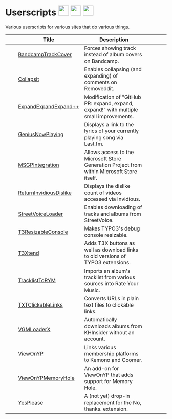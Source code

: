 # Userscripts [<img width="32px" height="32px" src="https://raw.githubusercontent.com/TheLastZombie/userscripts/master/assets/github.svg">](https://thelastzombie.github.io/userscripts/) [<img width="32px" height="32px" src="https://raw.githubusercontent.com/TheLastZombie/userscripts/master/assets/greasyfork.png">](https://greasyfork.org/en/users/216460-thelastzombie?language=js) [<img width="32px" height="32px" src="https://raw.githubusercontent.com/TheLastZombie/userscripts/master/assets/openuserjs.ico">](https://openuserjs.org/users/TheLastZombie)

Various userscripts for various sites that do various things.

|                                                                                                                                            | Title                                                                                                                 | Description                                                                                 |                                                                                                                                                                                                                                 |                                                                                                                                                                                                                                 |
| ------------------------------------------------------------------------------------------------------------------------------------------ | --------------------------------------------------------------------------------------------------------------------- | ------------------------------------------------------------------------------------------- | ------------------------------------------------------------------------------------------------------------------------------------------------------------------------------------------------------------------------------- | ------------------------------------------------------------------------------------------------------------------------------------------------------------------------------------------------------------------------------- |
| <img width="16px" height="16px" src="https://raw.githubusercontent.com/TheLastZombie/userscripts/master/icons/BandcampTrackCover.png">     | [BandcampTrackCover](https://raw.github.com/TheLastZombie/userscripts/master/user/BandcampTrackCover.user.js)         | Forces showing track instead of album covers on Bandcamp.                                   | [<img width="16px" height="16px" src="https://raw.githubusercontent.com/TheLastZombie/userscripts/master/assets/screenshot.svg">](https://github.com/TheLastZombie/userscripts/blob/master/previews/BandcampTrackCover.png)     | [<img width="16px" height="16px" src="https://raw.githubusercontent.com/TheLastZombie/userscripts/master/assets/changelog.svg">](https://github.com/TheLastZombie/userscripts/blob/master/changelogs/BandcampTrackCover.md)     |
| <img width="16px" height="16px" src="https://raw.githubusercontent.com/TheLastZombie/userscripts/master/icons/Collapsit.ico">              | [Collapsit](https://raw.github.com/TheLastZombie/userscripts/master/user/Collapsit.user.js)                           | Enables collapsing (and expanding) of comments on Removeddit.                               | [<img width="16px" height="16px" src="https://raw.githubusercontent.com/TheLastZombie/userscripts/master/assets/screenshot.svg">](https://github.com/TheLastZombie/userscripts/blob/master/previews/Collapsit.png)              | [<img width="16px" height="16px" src="https://raw.githubusercontent.com/TheLastZombie/userscripts/master/assets/changelog.svg">](https://github.com/TheLastZombie/userscripts/blob/master/changelogs/Collapsit.md)              |
| <img width="16px" height="16px" src="https://raw.githubusercontent.com/TheLastZombie/userscripts/master/icons/ExpandExpandExpand++.png">   | [ExpandExpandExpand++](https://raw.github.com/TheLastZombie/userscripts/master/user/ExpandExpandExpand++.user.js)     | Modification of "GitHub PR: expand, expand, expand!" with multiple small improvements.      | [<img width="16px" height="16px" src="https://raw.githubusercontent.com/TheLastZombie/userscripts/master/assets/screenshot.svg">](https://github.com/TheLastZombie/userscripts/blob/master/previews/ExpandExpandExpand++.gif)   | [<img width="16px" height="16px" src="https://raw.githubusercontent.com/TheLastZombie/userscripts/master/assets/changelog.svg">](https://github.com/TheLastZombie/userscripts/blob/master/changelogs/ExpandExpandExpand++.md)   |
| <img width="16px" height="16px" src="https://raw.githubusercontent.com/TheLastZombie/userscripts/master/icons/GeniusNowPlaying.ico">       | [GeniusNowPlaying](https://raw.github.com/TheLastZombie/userscripts/master/user/GeniusNowPlaying.user.js)             | Displays a link to the lyrics of your currently playing song via Last.fm.                   | [<img width="16px" height="16px" src="https://raw.githubusercontent.com/TheLastZombie/userscripts/master/assets/screenshot.svg">](https://github.com/TheLastZombie/userscripts/blob/master/previews/GeniusNowPlaying.png)       | [<img width="16px" height="16px" src="https://raw.githubusercontent.com/TheLastZombie/userscripts/master/assets/changelog.svg">](https://github.com/TheLastZombie/userscripts/blob/master/changelogs/GeniusNowPlaying.md)       |
| <img width="16px" height="16px" src="https://raw.githubusercontent.com/TheLastZombie/userscripts/master/icons/MSGPIntegration.ico">        | [MSGPIntegration](https://raw.github.com/TheLastZombie/userscripts/master/user/MSGPIntegration.user.js)               | Allows access to the Microsoft Store Generation Project from within Microsoft Store itself. | [<img width="16px" height="16px" src="https://raw.githubusercontent.com/TheLastZombie/userscripts/master/assets/screenshot.svg">](https://github.com/TheLastZombie/userscripts/blob/master/previews/MSGPIntegration.gif)        | [<img width="16px" height="16px" src="https://raw.githubusercontent.com/TheLastZombie/userscripts/master/assets/changelog.svg">](https://github.com/TheLastZombie/userscripts/blob/master/changelogs/MSGPIntegration.md)        |
| <img width="16px" height="16px" src="https://raw.githubusercontent.com/TheLastZombie/userscripts/master/icons/ReturnInvidiousDislike.png"> | [ReturnInvidiousDislike](https://raw.github.com/TheLastZombie/userscripts/master/user/ReturnInvidiousDislike.user.js) | Displays the dislike count of videos accessed via Invidious.                                | [<img width="16px" height="16px" src="https://raw.githubusercontent.com/TheLastZombie/userscripts/master/assets/screenshot.svg">](https://github.com/TheLastZombie/userscripts/blob/master/previews/ReturnInvidiousDislike.png) | [<img width="16px" height="16px" src="https://raw.githubusercontent.com/TheLastZombie/userscripts/master/assets/changelog.svg">](https://github.com/TheLastZombie/userscripts/blob/master/changelogs/ReturnInvidiousDislike.md) |
| <img width="16px" height="16px" src="https://raw.githubusercontent.com/TheLastZombie/userscripts/master/icons/StreetVoiceLoader.ico">      | [StreetVoiceLoader](https://raw.github.com/TheLastZombie/userscripts/master/user/StreetVoiceLoader.user.js)           | Enables downloading of tracks and albums from StreetVoice.                                  | [<img width="16px" height="16px" src="https://raw.githubusercontent.com/TheLastZombie/userscripts/master/assets/screenshot.svg">](https://github.com/TheLastZombie/userscripts/blob/master/previews/StreetVoiceLoader.png)      | [<img width="16px" height="16px" src="https://raw.githubusercontent.com/TheLastZombie/userscripts/master/assets/changelog.svg">](https://github.com/TheLastZombie/userscripts/blob/master/changelogs/StreetVoiceLoader.md)      |
| <img width="16px" height="16px" src="https://raw.githubusercontent.com/TheLastZombie/userscripts/master/icons/T3ResizableConsole.png">     | [T3ResizableConsole](https://raw.github.com/TheLastZombie/userscripts/master/user/T3ResizableConsole.user.js)         | Makes TYPO3's debug console resizable.                                                      | [<img width="16px" height="16px" src="https://raw.githubusercontent.com/TheLastZombie/userscripts/master/assets/screenshot.svg">](https://github.com/TheLastZombie/userscripts/blob/master/previews/T3ResizableConsole.png)     | [<img width="16px" height="16px" src="https://raw.githubusercontent.com/TheLastZombie/userscripts/master/assets/changelog.svg">](https://github.com/TheLastZombie/userscripts/blob/master/changelogs/T3ResizableConsole.md)     |
| <img width="16px" height="16px" src="https://raw.githubusercontent.com/TheLastZombie/userscripts/master/icons/T3Xtend.ico">                | [T3Xtend](https://raw.github.com/TheLastZombie/userscripts/master/user/T3Xtend.user.js)                               | Adds T3X buttons as well as download links to old versions of TYPO3 extensions.             | [<img width="16px" height="16px" src="https://raw.githubusercontent.com/TheLastZombie/userscripts/master/assets/screenshot.svg">](https://github.com/TheLastZombie/userscripts/blob/master/previews/T3Xtend.png)                | [<img width="16px" height="16px" src="https://raw.githubusercontent.com/TheLastZombie/userscripts/master/assets/changelog.svg">](https://github.com/TheLastZombie/userscripts/blob/master/changelogs/T3Xtend.md)                |
| <img width="16px" height="16px" src="https://raw.githubusercontent.com/TheLastZombie/userscripts/master/icons/TracklistToRYM.png">         | [TracklistToRYM](https://raw.github.com/TheLastZombie/userscripts/master/user/TracklistToRYM.user.js)                 | Imports an album's tracklist from various sources into Rate Your Music.                     | [<img width="16px" height="16px" src="https://raw.githubusercontent.com/TheLastZombie/userscripts/master/assets/screenshot.svg">](https://github.com/TheLastZombie/userscripts/blob/master/previews/TracklistToRYM.gif)         | [<img width="16px" height="16px" src="https://raw.githubusercontent.com/TheLastZombie/userscripts/master/assets/changelog.svg">](https://github.com/TheLastZombie/userscripts/blob/master/changelogs/TracklistToRYM.md)         |
| <img width="16px" height="16px" src="https://raw.githubusercontent.com/TheLastZombie/userscripts/master/icons/TXTClickableLinks.png">      | [TXTClickableLinks](https://raw.github.com/TheLastZombie/userscripts/master/user/TXTClickableLinks.user.js)           | Converts URLs in plain text files to clickable links.                                       | [<img width="16px" height="16px" src="https://raw.githubusercontent.com/TheLastZombie/userscripts/master/assets/screenshot.svg">](https://github.com/TheLastZombie/userscripts/blob/master/previews/TXTClickableLinks.gif)      | [<img width="16px" height="16px" src="https://raw.githubusercontent.com/TheLastZombie/userscripts/master/assets/changelog.svg">](https://github.com/TheLastZombie/userscripts/blob/master/changelogs/TXTClickableLinks.md)      |
| <img width="16px" height="16px" src="https://raw.githubusercontent.com/TheLastZombie/userscripts/master/icons/VGMLoaderX.ico">             | [VGMLoaderX](https://raw.github.com/TheLastZombie/userscripts/master/user/VGMLoaderX.user.js)                         | Automatically downloads albums from KHInsider without an account.                           | [<img width="16px" height="16px" src="https://raw.githubusercontent.com/TheLastZombie/userscripts/master/assets/screenshot.svg">](https://github.com/TheLastZombie/userscripts/blob/master/previews/VGMLoaderX.gif)             | [<img width="16px" height="16px" src="https://raw.githubusercontent.com/TheLastZombie/userscripts/master/assets/changelog.svg">](https://github.com/TheLastZombie/userscripts/blob/master/changelogs/VGMLoaderX.md)             |
| <img width="16px" height="16px" src="https://raw.githubusercontent.com/TheLastZombie/userscripts/master/icons/ViewOnYP.ico">               | [ViewOnYP](https://raw.github.com/TheLastZombie/userscripts/master/user/ViewOnYP.user.js)                             | Links various membership platforms to Kemono and Coomer.                                    | [<img width="16px" height="16px" src="https://raw.githubusercontent.com/TheLastZombie/userscripts/master/assets/screenshot.svg">](https://github.com/TheLastZombie/userscripts/blob/master/previews/ViewOnYP.gif)               | [<img width="16px" height="16px" src="https://raw.githubusercontent.com/TheLastZombie/userscripts/master/assets/changelog.svg">](https://github.com/TheLastZombie/userscripts/blob/master/changelogs/ViewOnYP.md)               |
| <img width="16px" height="16px" src="https://raw.githubusercontent.com/TheLastZombie/userscripts/master/icons/ViewOnYPMemoryHole.png">     | [ViewOnYPMemoryHole](https://raw.github.com/TheLastZombie/userscripts/master/user/ViewOnYPMemoryHole.user.js)         | An add-on for ViewOnYP that adds support for Memory Hole.                                   | [<img width="16px" height="16px" src="https://raw.githubusercontent.com/TheLastZombie/userscripts/master/assets/screenshot.svg">](https://github.com/TheLastZombie/userscripts/blob/master/previews/ViewOnYPMemoryHole.png)     | [<img width="16px" height="16px" src="https://raw.githubusercontent.com/TheLastZombie/userscripts/master/assets/changelog.svg">](https://github.com/TheLastZombie/userscripts/blob/master/changelogs/ViewOnYPMemoryHole.md)     |
| <img width="16px" height="16px" src="https://raw.githubusercontent.com/TheLastZombie/userscripts/master/icons/YesPlease.png">              | [YesPlease](https://raw.github.com/TheLastZombie/userscripts/master/user/YesPlease.user.js)                           | A (not yet) drop-in replacement for the No, thanks. extension.                              | [<img width="16px" height="16px" src="https://raw.githubusercontent.com/TheLastZombie/userscripts/master/assets/screenshot.svg">](https://github.com/TheLastZombie/userscripts/blob/master/previews/YesPlease.png)              | [<img width="16px" height="16px" src="https://raw.githubusercontent.com/TheLastZombie/userscripts/master/assets/changelog.svg">](https://github.com/TheLastZombie/userscripts/blob/master/changelogs/YesPlease.md)              |

